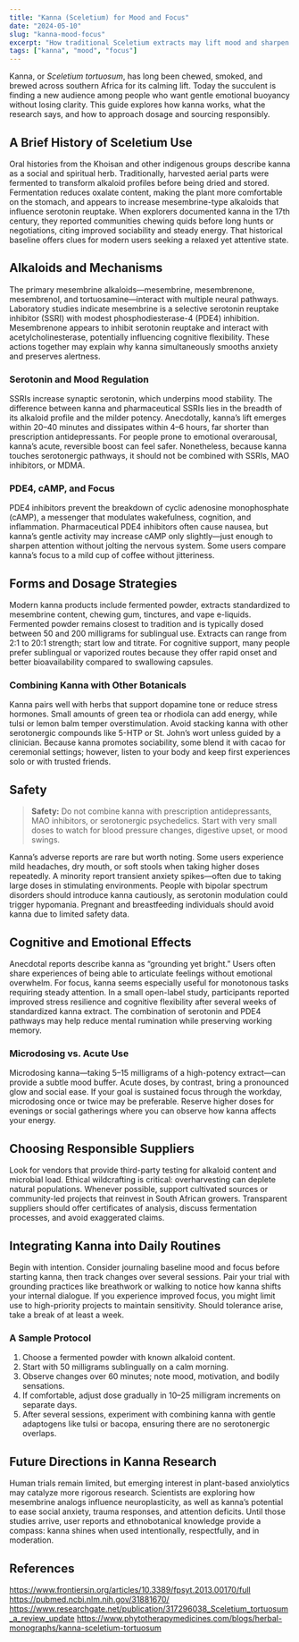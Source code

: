 ```yaml
---
title: "Kanna (Sceletium) for Mood and Focus"
date: "2024-05-10"
slug: "kanna-mood-focus"
excerpt: "How traditional Sceletium extracts may lift mood and sharpen attention without overstimulation."
tags: ["kanna", "mood", "focus"]
---
```


Kanna, or *Sceletium tortuosum*, has long been chewed, smoked, and brewed across southern Africa for its calming lift. Today the succulent is finding a new audience among people who want gentle emotional buoyancy without losing clarity. This guide explores how kanna works, what the research says, and how to approach dosage and sourcing responsibly.

## A Brief History of Sceletium Use

Oral histories from the Khoisan and other indigenous groups describe kanna as a social and spiritual herb. Traditionally, harvested aerial parts were fermented to transform alkaloid profiles before being dried and stored. Fermentation reduces oxalate content, making the plant more comfortable on the stomach, and appears to increase mesembrine-type alkaloids that influence serotonin reuptake. When explorers documented kanna in the 17th century, they reported communities chewing quids before long hunts or negotiations, citing improved sociability and steady energy. That historical baseline offers clues for modern users seeking a relaxed yet attentive state.

## Alkaloids and Mechanisms

The primary mesembrine alkaloids—mesembrine, mesembrenone, mesembrenol, and tortuosamine—interact with multiple neural pathways. Laboratory studies indicate mesembrine is a selective serotonin reuptake inhibitor (SSRI) with modest phosphodiesterase-4 (PDE4) inhibition. Mesembrenone appears to inhibit serotonin reuptake and interact with acetylcholinesterase, potentially influencing cognitive flexibility. These actions together may explain why kanna simultaneously smooths anxiety and preserves alertness.

### Serotonin and Mood Regulation

SSRIs increase synaptic serotonin, which underpins mood stability. The difference between kanna and pharmaceutical SSRIs lies in the breadth of its alkaloid profile and the milder potency. Anecdotally, kanna’s lift emerges within 20–40 minutes and dissipates within 4–6 hours, far shorter than prescription antidepressants. For people prone to emotional overarousal, kanna’s acute, reversible boost can feel safer. Nonetheless, because kanna touches serotonergic pathways, it should not be combined with SSRIs, MAO inhibitors, or MDMA.

### PDE4, cAMP, and Focus

PDE4 inhibitors prevent the breakdown of cyclic adenosine monophosphate (cAMP), a messenger that modulates wakefulness, cognition, and inflammation. Pharmaceutical PDE4 inhibitors often cause nausea, but kanna’s gentle activity may increase cAMP only slightly—just enough to sharpen attention without jolting the nervous system. Some users compare kanna’s focus to a mild cup of coffee without jitteriness.

## Forms and Dosage Strategies

Modern kanna products include fermented powder, extracts standardized to mesembrine content, chewing gum, tinctures, and vape e-liquids. Fermented powder remains closest to tradition and is typically dosed between 50 and 200 milligrams for sublingual use. Extracts can range from 2:1 to 20:1 strength; start low and titrate. For cognitive support, many people prefer sublingual or vaporized routes because they offer rapid onset and better bioavailability compared to swallowing capsules.

### Combining Kanna with Other Botanicals

Kanna pairs well with herbs that support dopamine tone or reduce stress hormones. Small amounts of green tea or rhodiola can add energy, while tulsi or lemon balm temper overstimulation. Avoid stacking kanna with other serotonergic compounds like 5-HTP or St. John’s wort unless guided by a clinician. Because kanna promotes sociability, some blend it with cacao for ceremonial settings; however, listen to your body and keep first experiences solo or with trusted friends.

## Safety

> **Safety:** Do not combine kanna with prescription antidepressants, MAO inhibitors, or serotonergic psychedelics. Start with very small doses to watch for blood pressure changes, digestive upset, or mood swings.

Kanna’s adverse reports are rare but worth noting. Some users experience mild headaches, dry mouth, or soft stools when taking higher doses repeatedly. A minority report transient anxiety spikes—often due to taking large doses in stimulating environments. People with bipolar spectrum disorders should introduce kanna cautiously, as serotonin modulation could trigger hypomania. Pregnant and breastfeeding individuals should avoid kanna due to limited safety data.

## Cognitive and Emotional Effects

Anecdotal reports describe kanna as “grounding yet bright.” Users often share experiences of being able to articulate feelings without emotional overwhelm. For focus, kanna seems especially useful for monotonous tasks requiring steady attention. In a small open-label study, participants reported improved stress resilience and cognitive flexibility after several weeks of standardized kanna extract. The combination of serotonin and PDE4 pathways may help reduce mental rumination while preserving working memory.

### Microdosing vs. Acute Use

Microdosing kanna—taking 5–15 milligrams of a high-potency extract—can provide a subtle mood buffer. Acute doses, by contrast, bring a pronounced glow and social ease. If your goal is sustained focus through the workday, microdosing once or twice may be preferable. Reserve higher doses for evenings or social gatherings where you can observe how kanna affects your energy.

## Choosing Responsible Suppliers

Look for vendors that provide third-party testing for alkaloid content and microbial load. Ethical wildcrafting is critical: overharvesting can deplete natural populations. Whenever possible, support cultivated sources or community-led projects that reinvest in South African growers. Transparent suppliers should offer certificates of analysis, discuss fermentation processes, and avoid exaggerated claims.

## Integrating Kanna into Daily Routines

Begin with intention. Consider journaling baseline mood and focus before starting kanna, then track changes over several sessions. Pair your trial with grounding practices like breathwork or walking to notice how kanna shifts your internal dialogue. If you experience improved focus, you might limit use to high-priority projects to maintain sensitivity. Should tolerance arise, take a break of at least a week.

### A Sample Protocol

1. Choose a fermented powder with known alkaloid content.
2. Start with 50 milligrams sublingually on a calm morning.
3. Observe changes over 60 minutes; note mood, motivation, and bodily sensations.
4. If comfortable, adjust dose gradually in 10–25 milligram increments on separate days.
5. After several sessions, experiment with combining kanna with gentle adaptogens like tulsi or bacopa, ensuring there are no serotonergic overlaps.

## Future Directions in Kanna Research

Human trials remain limited, but emerging interest in plant-based anxiolytics may catalyze more rigorous research. Scientists are exploring how mesembrine analogs influence neuroplasticity, as well as kanna’s potential to ease social anxiety, trauma responses, and attention deficits. Until those studies arrive, user reports and ethnobotanical knowledge provide a compass: kanna shines when used intentionally, respectfully, and in moderation.

## References

https://www.frontiersin.org/articles/10.3389/fpsyt.2013.00170/full
https://pubmed.ncbi.nlm.nih.gov/31881670/
https://www.researchgate.net/publication/317296038_Sceletium_tortuosum_a_review_update
https://www.phytotherapymedicines.com/blogs/herbal-monographs/kanna-sceletium-tortuosum

